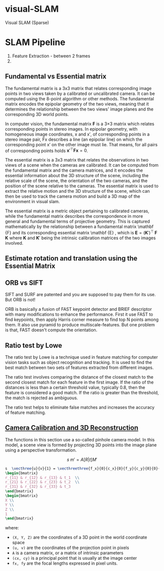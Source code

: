 # visual-SLAM
Visual SLAM (Sparse)

# SLAM Pipeline

1. Feature Extraction - between 2 frames
2.

## Fundamental vs Essential matrix

The fundamental matrix is a 3x3 matrix that relates corresponding image points in two views taken by a calibrated or uncalibrated camera. It can be computed using the 8-point algorithm or other methods. The fundamental matrix encodes the epipolar geometry of the two views, meaning that it determines the relationship between the two views' image planes and the corresponding 3D world points.

In computer vision, the fundamental matrix $\mathbf {F}$  is a 3×3 matrix which relates corresponding points in stereo images. In epipolar geometry, with homogeneous image coordinates, x and x′, of corresponding points in a stereo image pair, Fx describes a line (an epipolar line) on which the corresponding point x′ on the other image must lie. That means, for all pairs of corresponding points holds ${\mathbf  {x}}'^{{\top }}{\mathbf  {Fx}}=0$.

The essential matrix is a 3x3 matrix that relates the observations in two views of a scene when the cameras are calibrated. It can be computed from the fundamental matrix and the camera matrices, and it encodes the essential information about the 3D structure of the scene, including the relative scale of the scene, the orientation of the two cameras, and the position of the scene relative to the cameras. The essential matrix is used to extract the relative motion and the 3D structure of the scene, which can then be used to track the camera motion and build a 3D map of the environment in visual slam.

The essential matrix is a metric object pertaining to calibrated cameras, while the fundamental matrix describes the correspondence in more general and fundamental terms of projective geometry. This is captured mathematically by the relationship between a fundamental matrix \mathbf {F}  and its corresponding essential matrix \mathbf {E} , which is ${\displaystyle \mathbf {E} =({\mathbf {K} '})^{\top }\;\mathbf {F} \;\mathbf {K} }$ where $\mathbf {K}$  and ${\mathbf  {K}}'$ being the intrinsic calibration matrices of the two images involved.

## Estimate rotation and translation using the Essential Matrix

## ORB vs SIFT

SIFT and SURF are patented and you are supposed to pay them for its use. But ORB is not!

ORB is basically a fusion of FAST keypoint detector and BRIEF descriptor with many modifications to enhance the performance. First it use FAST to find keypoints, then apply Harris corner measure to find top N points among them. It also use pyramid to produce multiscale-features. But one problem is that, FAST doesn't compute the orientation.

## Ratio test by Lowe

The ratio test by Lowe is a technique used in feature matching for computer vision tasks such as object recognition and tracking. It is used to find the best match between two sets of features extracted from different images.

The ratio test involves comparing the distance of the closest match to the second closest match for each feature in the first image. If the ratio of the distances is less than a certain threshold value, typically 0.8, then the feature is considered a good match. If the ratio is greater than the threshold, the match is rejected as ambiguous.

The ratio test helps to eliminate false matches and increases the accuracy of feature matching.


## [Camera Calibration and 3D Reconstruction](https://docs.opencv.org/2.4/modules/calib3d/doc/camera_calibration_and_3d_reconstruction.html)

The functions in this section use a so-called pinhole camera model. In this model, a scene view is formed by projecting 3D points into the image plane using a perspective transformation.


$$s  \; m' = A [R|t] M'$$


```latex
s  \vecthree{u}{v}{1} = \vecthreethree{f_x}{0}{c_x}{0}{f_y}{c_y}{0}{0}{1}
\begin{bmatrix}
r_{11} & r_{12} & r_{13} & t_1  \\
r_{21} & r_{22} & r_{23} & t_2  \\
r_{31} & r_{32} & r_{33} & t_3
\end{bmatrix}
\begin{bmatrix}
X \\
Y \\
Z \\
1
\end{bmatrix}
```

where:
- `(X, Y, Z)` are the coordinates of a 3D point in the world coordinate space
- `(u, v)` are the coordinates of the projection point in pixels
- `A` is a camera matrix, or a matrix of intrinsic parameters
- `(cx, cy)` is a principal point that is usually at the image center
- `fx, fy` are the focal lengths expressed in pixel units.